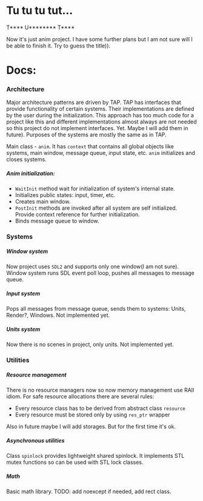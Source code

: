 # Tu tu tu tut...
T**** U******** T****

Now it's just anim project. I have some further plans but I am not sure will I be able to finish it. Try to guess the title)).

# Docs:

### Architecture
Major architecture patterns are driven by TAP. TAP has interfaces that provide functionality of certain systems. Their implementations are defined by the user during the initialization.
This approach has too much code for a project like this and different implementations almost always are not needed so this project do not implement interfaces. Yet.
Maybe I will add them in future). Purposes of the systems are mostly the same as in TAP.

Main class - `anim`. It has `context` that contains all global objects like systems, main window, message queue, input state, etc. `anim` initializes and closes systems.

##### Anim initialization:

- `WaitInit` method wait for initialization of system's internal state.
- Initializes public states: input, timer, etc.
- Creates main window.
- `PostInit` methods are invoked after all system are self initialized. Provide context reference for further initialization.
- Binds message queue to window.

### Systems

##### Window system
Now project uses `SDL2` and supports only one window(I am not sure). Window system runs SDL event poll loop, pushes all messages to message queue.

##### Input system
Pops all messages from message queue, sends them to systems: Units, Render?, Windows. Not implemented yet.

##### Units system
Now there is no scenes in project, only units. Not implemented yet.

### Utilities

##### Resource management
There is no resource managers now so now memory management use RAII idiom. For safe resource allocations there are several rules:
- Every resource class has to be derived from abstract class `resource`
- Every resource must be stored only by using `res_ptr` wrapper

Also in future maybe I will add storages. But for the first time it's ok.

##### Asynchronous utilities
Class `spinlock` provides lightweight shared spinlock. It implements STL mutex functions so can be used with STL lock classes.

##### Math
Basic math library. TODO: add noexcept if needed, add rect class.
